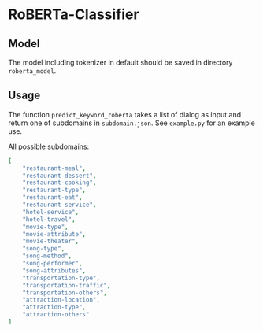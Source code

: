 # RoBERTa-Classifier

## Model

The model including tokenizer in default should be saved in directory `roberta_model`.

## Usage

The function `predict_keyword_roberta` takes a list of dialog as input and return one of subdomains in `subdomain.json`. See `example.py` for an example use.

All possible subdomains:

```json
[
	"restaurant-meal", 
	"restaurant-dessert",
	"restaurant-cooking",
	"restaurant-type",
	"restaurant-eat",
	"restaurant-service",
	"hotel-service",
	"hotel-travel",
	"movie-type",
	"movie-attribute",
	"movie-theater",
	"song-type",
	"song-method",
	"song-performer",
	"song-attributes",
	"transportation-type",
	"transportation-traffic",
	"transportation-others",
	"attraction-location",
	"attraction-type",
	"attraction-others"
]
```



